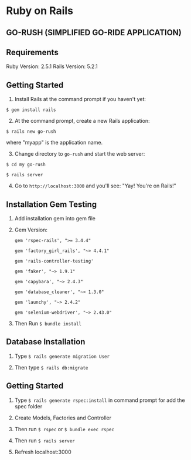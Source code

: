 <!-- # README

This README would normally document whatever steps are necessary to get the
application up and running.

Things you may want to cover:

* Ruby version


* System dependencies

* Configuration

* Database creation

* Database initialization

* How to run the test suite

* Services (job queues, cache servers, search engines, etc.)

* Deployment instructions

* ... -->


# Ruby on Rails

## GO-RUSH (SIMPLIFIED GO-RIDE APPLICATION)

## Requirements

Ruby Version: 2.5.1
Rails Version: 5.2.1

## Getting Started

1. Install Rails at the command prompt if you haven't yet:

`$ gem install rails`

2. At the command prompt, create a new Rails application:

`$ rails new go-rush`

where "myapp" is the application name.

3. Change directory to `go-rush` and start the web server:

`$ cd my go-rush`

`$ rails server`

4. Go to `http://localhost:3000` and you'll see: "Yay! You're on Rails!"

## Installation Gem Testing

1. Add installation gem into gem file 

2. Gem Version:
   
   `gem 'rspec-rails', ">= 3.4.4"`

   `gem 'factory_girl_rails', "~> 4.4.1"`

   `gem 'rails-controller-testing'`
   
   `gem 'faker', "~> 1.9.1"`
   
   `gem 'capybara', "~> 2.4.3"`
   
   `gem 'database_cleaner', "~> 1.3.0"`
   
   `gem 'launchy', "~> 2.4.2"`
   
   `gem 'selenium-webdriver', "~> 2.43.0"`

3. Then Run `$ bundle install`

## Database Installation

1. Type `$ rails generate migration User`

2. Then type `$ rails db:migrate`

## Getting Started 

1. Type `$ rails generate rspec:install` in command prompt for add the spec folder

2. Create Models, Factories and Controller

3. Then run `$ rspec` or `$ bundle exec rspec`

4. Then run `$ rails server` 

5. Refresh localhost:3000







